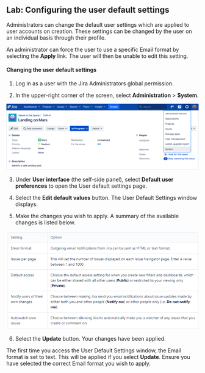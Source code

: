 ## Lab: Configuring the user default settings

Administrators can change the default user settings which are applied to user accounts on creation. These settings can be changed by the user on an individual basis through their profile.

An administrator can force the user to use a specific Email format by selecting the **Apply** link. The user will then be unable to edit this setting.

#### Changing the user default settings

1. Log in as a user with the Jira Administrators global permission.

2. In the upper-right corner of the screen, select **Administration** > **System**.

![](./images/14.png)

3. Under **User interface** (the self-side panel), select **Default user preferences** to open the User default settings page.

4. Select the **Edit default values** button. The User Default Settings window displays.

5. Make the changes you wish to apply. A summary of the available changes is listed below.

![](./images/15.png)

6. Select the **Update** button. Your changes have been applied.

The first time you access the User Default Settings window, the Email format is set to text. This will be applied if you select **Update**. Ensure you have selected the correct Email format you wish to apply.